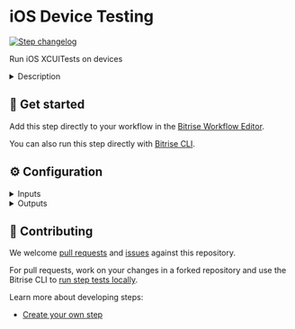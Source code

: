 # iOS Device Testing

[![Step changelog](https://shields.io/github/v/release/bitrise-steplib/steps-virtual-device-testing-for-ios?include_prereleases&label=changelog&color=blueviolet)](https://github.com/bitrise-steplib/steps-virtual-device-testing-for-ios/releases)

Run iOS XCUITests on devices

<details>
<summary>Description</summary>

Run iOS XCUItests on physical devices with Google's Firebase Test Lab. You do not have to set up and register your own devices and you don't need your own Firebase account.

We'll go over the most important configuration information for the Step. For more information, check out our [detailed guide](https://devcenter.bitrise.io/en/testing/device-testing-for-ios.html).

### Configuring the Step

To use the Step, you need to build an IPA file with Xcode's `build-for-testing` action. You can use our dedicated Step:

1. Add the **Xcode Build for testing for iOS** Step to your Workflow.

   The Step exports a .zip file that contains your test directory (by default, it’s `Debug-iphoneos`) and the xctestrun file.
1. Add the **iOS Device Testing** Step to the Workflow.
1. In the **Test devices** input field, specify the devices on which you want to test the app.
1. Optionally, you can set a test timeout and configure file download in the **Debug** input group. The path to the downloaded files will be exported as an Environment Variable and it can be used by subsequent Steps.
1. Make sure you have the **Deploy to Bitrise.io** Step in your Workflow, with version 1.4.1 or newer. With the older versions of the Step, you won’t be able to check your results on the Test Reports page!

Please note you should not change the value of the **API token** and the **Test API's base URL** input.

### Troubleshooting

If you get the **Build already exists** error, it is because you have more than one instance of the Step in your Workflow. This doesn't work as Bitrise sends the build slug to Firebase and having the Step more than once in the same Workflow results in sending the same build slug multiple times.

### Useful links

[Device testing for iOS](https://devcenter.bitrise.io/en/testing/device-testing-for-ios.html)

### Related Steps

[Xcode Build for testing for iOS](https://www.bitrise.io/integrations/steps/xcode-build-for-test)
[Xcode Test for iOS](https://www.bitrise.io/integrations/steps/xcode-test)
</details>

## 🧩 Get started

Add this step directly to your workflow in the [Bitrise Workflow Editor](https://docs.bitrise.io/en/bitrise-ci/workflows-and-pipelines/steps/adding-steps-to-a-workflow.html).

You can also run this step directly with [Bitrise CLI](https://github.com/bitrise-io/bitrise).

## ⚙️ Configuration

<details>
<summary>Inputs</summary>

| Key | Description | Flags | Default |
| --- | --- | --- | --- |
| `zip_path` | Open finder, and navigate to the directory you designated for Derived Data output. Open the folder for your project, then the Build/Products folders inside it. You should see a folder Debug-iphoneos and PROJECT_NAME_iphoneos_DEVELOPMENT_TARGET-arm64.xctestrun. Select them both, then right-click on one of them and select Compress 2 items.  | required | `$BITRISE_TEST_BUNDLE_ZIP_PATH` |
| `test_devices` | Format: One device configuration per line and the parameters are separated with `,` in the order of: `deviceID,version,language,orientation` For example: `iphone8,14.7,en,portrait` `iphone8,14.7,en,landscape` Available devices and its versions: ``` ┌─────────────┬────────────────────────┬────────────────┬──────────────┐ │   MODEL_ID  │          NAME          │ OS_VERSION_IDS │     TAGS     │ ├─────────────┼────────────────────────┼────────────────┼──────────────┤ │ ipad10      │ iPad (10th generation) │ 16.6           │              │ │ iphone11pro │ iPhone 11 Pro          │ 16.6           │              │ │ iphone13pro │ iPhone 13 Pro          │ 15.7,16.6      │ default      │ │ iphone14pro │ iPhone 14 Pro          │ 16.6           │              │ │ iphone15    │ iPhone 15              │ 18.0           │ preview=18.0 │ │ iphone15pro │ iPhone 15 Pro          │ 18.0           │ preview=18.0 │ │ iphone8     │ iPhone 8               │ 15.7,16.6      │              │ └─────────────┴────────────────────────┴────────────────┴──────────────┘ ```  Device and OS Capacity: ``` ┌─────────────┬────────────────────────┬───────────────┬─────────────────┐ │   MODEL_ID  │       MODEL_NAME       │ OS_VERSION_ID │ DEVICE_CAPACITY │ ├─────────────┼────────────────────────┼───────────────┼─────────────────┤ │ ipad10      │ iPad (10th generation) │ 16.6          │ Medium          │ │ iphone11pro │ iPhone 11 Pro          │ 16.6          │ High            │ │ iphone13pro │ iPhone 13 Pro          │ 15.7          │ High            │ │ iphone13pro │ iPhone 13 Pro          │ 16.6          │ High            │ │ iphone14pro │ iPhone 14 Pro          │ 16.6          │ High            │ │ iphone15    │ iPhone 15              │ 18.0          │ Medium          │ │ iphone15pro │ iPhone 15 Pro          │ 18.0          │ Medium          │ │ iphone8     │ iPhone 8               │ 15.7          │ Medium          │ │ iphone8     │ iPhone 8               │ 16.6          │ Medium          │ └─────────────┴────────────────────────┴───────────────┴─────────────────┘ ```  | required | `iphone13pro,16.6,en,portrait` |
| `num_flaky_test_attempts` | Specifies the number of times a test execution should be reattempted if one or more of its test cases fail for any reason.  An execution that initially fails but succeeds on any reattempt is reported as FLAKY. The maximum number of reruns allowed is 10. (Default: 0, which implies no reruns.) | required | `0` |
| `test_timeout` | Max time a test execution is allowed to run before it is automatically canceled. The default value is 900 (15 min).  Duration in seconds with up to nine fractional digits. Example: "3.5".  |  | `900` |
| `download_test_results` | If this input is set to `true` all files generated in the test run will be downloaded. Otherwise, no any file will be downloaded.  | required | `false` |
| `api_base_url` | The URL where test API is accessible.  | required | `https://vdt.bitrise.io/test` |
| `api_token` | The token required to authenticate with the API.  | required, sensitive | `$ADDON_VDTESTING_API_TOKEN` |
| `quarantined_tests` | JSON list of tests added to quarantine on Bitrise.io, quarantined tests are excluded from test runs. |  | `$BITRISE_QUARANTINED_TESTS_JSON` |
</details>

<details>
<summary>Outputs</summary>

| Environment Variable | Description |
| --- | --- |
| `VDTESTING_DOWNLOADED_FILES_DIR` | The directory containing the downloaded files if you have set `download_test_results` inputs above. |
| `BITRISE_FLAKY_TEST_CASES` | A list of flaky test cases. A test case is considered flaky if it has failed at least once, but passed at least once as well.  The list contains the test cases in the following format: ``` - TestSuit_1.TestClass_1.TestName_1 - TestSuit_1.TestClass_1.TestName_2 - TestSuit_1.TestClass_2.TestName_1 - TestSuit_2.TestClass_1.TestName_1 ... ```  To export `BITRISE_FLAKY_TEST_CASES` Step Output `download_test_results` Step Input should be set to `true`. |
</details>

## 🙋 Contributing

We welcome [pull requests](https://github.com/bitrise-steplib/steps-virtual-device-testing-for-ios/pulls) and [issues](https://github.com/bitrise-steplib/steps-virtual-device-testing-for-ios/issues) against this repository.

For pull requests, work on your changes in a forked repository and use the Bitrise CLI to [run step tests locally](https://docs.bitrise.io/en/bitrise-ci/bitrise-cli/running-your-first-local-build-with-the-cli.html).

Learn more about developing steps:

- [Create your own step](https://docs.bitrise.io/en/bitrise-ci/workflows-and-pipelines/developing-your-own-bitrise-step/developing-a-new-step.html)
